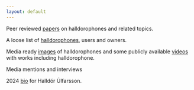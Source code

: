 ```yaml
---
layout: default
---
```


Peer reviewed [papers](./publications.md) on halldorophones and related topics.

A loose list of [halldorophones](./instruments.md), users and owners.

Media ready [images](./images.md) of halldorophones and some publicly available [videos](./videos.md) with works including halldorophone.

Media mentions and interviews

2024 [bio](./bio.md) for Halldór Úlfarsson.
